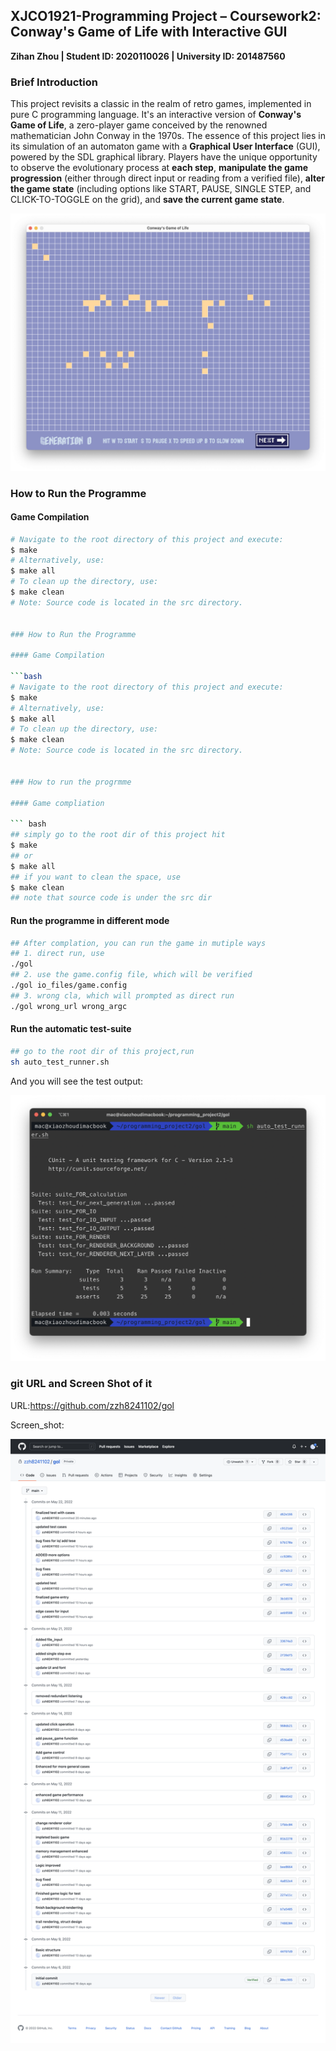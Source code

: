 

## XJCO1921-Programming Project – Coursework2: Conway's Game of Life with Interactive GUI

**Zihan Zhou | Student ID: 2020110026 | University ID: 201487560**

### Brief Introduction

This project revisits a classic in the realm of retro games, implemented in pure C programming language. It's an interactive version of **Conway's Game of Life**, a zero-player game conceived by the renowned mathematician John Conway in the 1970s. The essence of this project lies in its simulation of an automaton game with a **Graphical User Interface** (GUI), powered by the SDL graphical library. Players have the unique opportunity to observe the evolutionary process at **each step**, **manipulate the game progression** (either through direct input or reading from a verified file), **alter the game state** (including options like START, PAUSE, SINGLE STEP, and CLICK-TO-TOGGLE on the grid), and **save the current game state**. 

![game](./resources/game.png)

### How to Run the Programme

#### Game Compilation

```bash
# Navigate to the root directory of this project and execute:
$ make 
# Alternatively, use:
$ make all
# To clean up the directory, use:
$ make clean
# Note: Source code is located in the src directory.


### How to Run the Programme

#### Game Compilation

```bash
# Navigate to the root directory of this project and execute:
$ make 
# Alternatively, use:
$ make all
# To clean up the directory, use:
$ make clean
# Note: Source code is located in the src directory.


### How to run the progrmme

#### Game compliation

``` bash
## simply go to the root dir of this project hit
$ make 
## or
$ make all
## if you want to clean the space, use
$ make clean
## note that source code is under the src dir
```



#### Run the programme in different mode

```bash
## After complation, you can run the game in mutiple ways
## 1. direct run, use 
./gol
## 2. use the game.config file, which will be verified
./gol io_files/game.config
## 3. wrong cla, which will prompted as direct run
./gol wrong_url wrong_argc

```

#### Run the automatic test-suite

```bash
## go to the root dir of this project,run
sh auto_test_runner.sh
```

And you will see the test output:

![auto_test](./resources/auto_test.png)

### git URL and Screen Shot of it



URL:https://github.com/zzh8241102/gol

Screen_shot:

![github.com_zzh8241102_gol_commits_main](./resources/github.com_zzh8241102_gol_commits_main.png)

